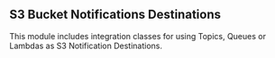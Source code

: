 ## S3 Bucket Notifications Destinations

This module includes integration classes for using Topics, Queues or Lambdas
as S3 Notification Destinations.
